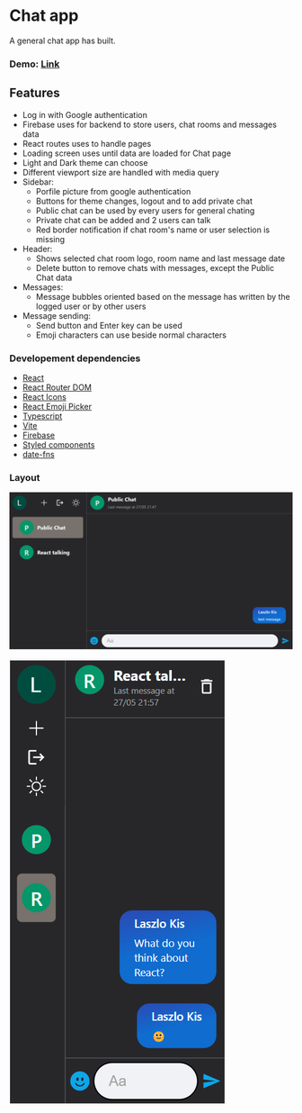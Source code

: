 # **Chat app**

A general chat app has built.

### Demo: [Link](https://ev0clu.github.io/chat-app/)

## Features

- Log in with Google authentication
- Firebase uses for backend to store users, chat rooms and messages data
- React routes uses to handle pages
- Loading screen uses until data are loaded for Chat page
- Light and Dark theme can choose
- Different viewport size are handled with media query
- Sidebar:
  - Porfile picture from google authentication
  - Buttons for theme changes, logout and to add private chat
  - Public chat can be used by every users for general chating
  - Private chat can be added and 2 users can talk
  - Red border notification if chat room's name or user selection is missing
- Header:
  - Shows selected chat room logo, room name and last message date
  - Delete button to remove chats with messages, except the Public Chat data
- Messages:
  - Message bubbles oriented based on the message has written by the logged user or by other users
- Message sending:
  - Send button and Enter key can be used
  - Emoji characters can use beside normal characters

### Developement dependencies

- [React](https://react.dev/)
- [React Router DOM](https://www.npmjs.com/package/react-router-dom)
- [React Icons](https://www.npmjs.com/package/react-icons)
- [React Emoji Picker](https://www.npmjs.com/package/emoji-picker-react)
- [Typescript](https://www.typescriptlang.org/)
- [Vite](https://vitejs.dev/)
- [Firebase](https://firebase.google.com/)
- [Styled components](https://styled-components.com/)
- [date-fns](https://github.com/date-fns/date-fns)

### Layout

![layout picture](https://github.com/ev0clu/chat-app/blob/main/layout1.png?raw=true)

![layout picture](https://github.com/ev0clu/chat-app/blob/main/layout2.png?raw=true)
